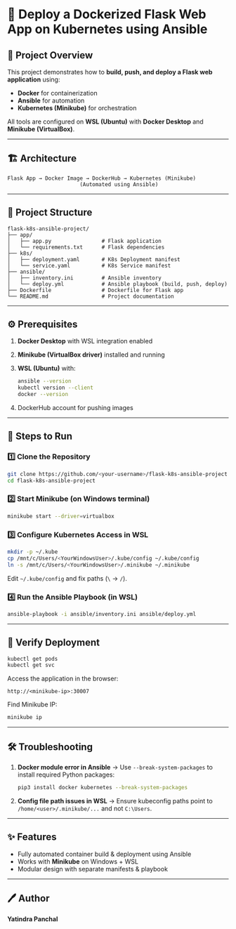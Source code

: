 # 🚀 Deploy a Dockerized Flask Web App on Kubernetes using Ansible

## 📌 Project Overview

This project demonstrates how to **build, push, and deploy a Flask web application** using:

* **Docker** for containerization
* **Ansible** for automation
* **Kubernetes (Minikube)** for orchestration

All tools are configured on **WSL (Ubuntu)** with **Docker Desktop** and **Minikube (VirtualBox)**.

---

## 🏗️ Architecture

```
Flask App → Docker Image → DockerHub → Kubernetes (Minikube)
                       (Automated using Ansible)
```

---

## 📂 Project Structure

```
flask-k8s-ansible-project/
├── app/
│   ├── app.py                # Flask application
│   └── requirements.txt      # Flask dependencies
├── k8s/
│   ├── deployment.yaml       # K8s Deployment manifest
│   └── service.yaml          # K8s Service manifest
├── ansible/
│   ├── inventory.ini         # Ansible inventory
│   └── deploy.yml            # Ansible playbook (build, push, deploy)
├── Dockerfile                # Dockerfile for Flask app
└── README.md                 # Project documentation
```

---

## ⚙️ Prerequisites

1. **Docker Desktop** with WSL integration enabled
2. **Minikube (VirtualBox driver)** installed and running
3. **WSL (Ubuntu)** with:

   ```bash
   ansible --version
   kubectl version --client
   docker --version
   ```
4. DockerHub account for pushing images

---

## 🚀 Steps to Run

### 1️⃣ Clone the Repository

```bash
git clone https://github.com/<your-username>/flask-k8s-ansible-project.git
cd flask-k8s-ansible-project
```

### 2️⃣ Start Minikube (on Windows terminal)

```bash
minikube start --driver=virtualbox
```

### 3️⃣ Configure Kubernetes Access in WSL

```bash
mkdir -p ~/.kube
cp /mnt/c/Users/<YourWindowsUser>/.kube/config ~/.kube/config
ln -s /mnt/c/Users/<YourWindowsUser>/.minikube ~/.minikube
```

Edit `~/.kube/config` and fix paths (`\` → `/`).

### 4️⃣ Run the Ansible Playbook (in WSL)

```bash
ansible-playbook -i ansible/inventory.ini ansible/deploy.yml
```

---

## 🔎 Verify Deployment

```bash
kubectl get pods
kubectl get svc
```

Access the application in the browser:

```
http://<minikube-ip>:30007
```

Find Minikube IP:

```bash
minikube ip
```

---

## 🛠️ Troubleshooting

1. **Docker module error in Ansible**
   → Use `--break-system-packages` to install required Python packages:

   ```bash
   pip3 install docker kubernetes --break-system-packages
   ```
2. **Config file path issues in WSL**
   → Ensure kubeconfig paths point to `/home/<user>/.minikube/...` and not `C:\Users`.

---

## ✨ Features

* Fully automated container build & deployment using Ansible
* Works with **Minikube** on Windows + WSL
* Modular design with separate manifests & playbook

---

## 🖊️ Author

**Yatindra Panchal**

